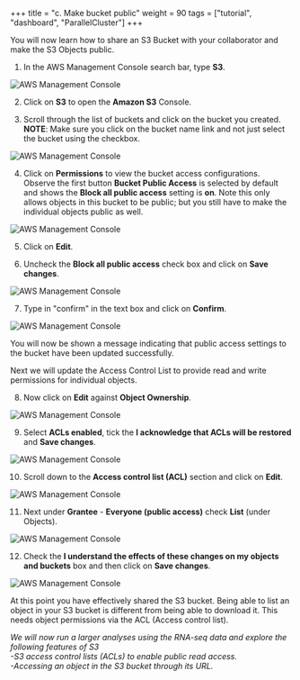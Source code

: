 +++
title = "c. Make bucket public"
weight = 90
tags = ["tutorial", "dashboard", "ParallelCluster"]
+++

You will now learn how to share an S3 Bucket with your collaborator and make the S3 Objects public.

1.	In the AWS Management Console search bar, type **S3**.

![AWS Management Console](/images/hpc-aws-parallelcluster-workshop/S3/S3Service.png)

2.	Click on **S3** to open the **Amazon S3** Console.

3.	Scroll through the list of buckets and click on the bucket you created.
**NOTE**: Make sure you click on the bucket name link and not just select the bucket using the checkbox.

![AWS Management Console](/images/hpc-aws-parallelcluster-workshop/S3/S3SelectBucketLink.png)

4.	Click on **Permissions** to view the bucket access configurations.
Observe the first button **Bucket Public Access** is selected by default and shows the **Block all public access** setting is **on**. Note this only allows objects in this bucket to be public; but you still have to make the individual objects public as well.

![AWS Management Console](/images/hpc-aws-parallelcluster-workshop/S3/S3BucketPermissions.png)

5.	Click on **Edit**.

6.	Uncheck the **Block all public access** check box and click on **Save changes**.

![AWS Management Console](/images/hpc-aws-parallelcluster-workshop/S3/S3BucketPermissionsBucketPublic1.png)

7.	Type in "confirm" in the text box and click on **Confirm**.

![AWS Management Console](/images/hpc-aws-parallelcluster-workshop/S3/S3BucketPermissionsBucketPublic2.png)

You will now be shown a message indicating that public access settings to the bucket have been updated successfully.

Next we will update the Access Control List to provide read and write permissions for individual objects.  

8.	Now click on **Edit** against **Object Ownership**.  

![AWS Management Console](/images/hpc-aws-parallelcluster-workshop/S3/S3BucketPermissionsBucketPublic2-2.png)  

9.	Select **ACLs enabled**, tick the **I acknowledge that ACLs will be restored** and **Save changes**.  

![AWS Management Console](/images/hpc-aws-parallelcluster-workshop/S3/S3BucketPermissionsBucketPublic2-3.png)  

10.	Scroll down to the **Access control list (ACL)** section and click on **Edit**.

![AWS Management Console](/images/hpc-aws-parallelcluster-workshop/S3/S3BucketPermissionsBucketPublic3.png)  

11.	Next under **Grantee** - **Everyone (public access)** check **List** (under Objects).

![AWS Management Console](/images/hpc-aws-parallelcluster-workshop/S3/S3BucketPermissionsBucketPublic4.png)  

12.	Check the **I understand the effects of these changes on my objects and buckets** box and then click on **Save changes**.

![AWS Management Console](/images/hpc-aws-parallelcluster-workshop/S3/S3BucketPermissionsBucketPublic5.png)  

At this point you have effectively shared the S3 bucket. Being able to list an object in your S3 bucket is different from being able to download it. This needs object permissions via the ACL (Access control list).  

_We will now run a larger analyses using the RNA-seq data and explore the following features of S3   
-S3 access control lists (ACLs) to enable public read access.  
-Accessing an object in the S3 bucket through its URL._  
